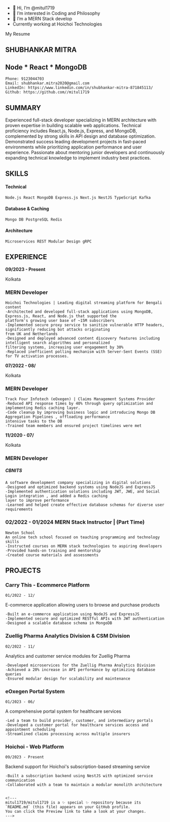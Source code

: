- 👋 Hi, I’m @mitul1719
- 👀 I’m interested in Coding and Philosophy
- 🌱 I’m a MERN Stack develop
- Currently working at Hoichoi Technologies

My Resume

## SHUBHANKAR MITRA

## Node * React * MongoDB

```
Phone: 9123044703 
Email: shubhankar.mitra2020@gmail.com 
LinkedIn: https://www.linkedin.com/in/shubhankar-mitra-871845113/
Github: https://github.com//mitul1719
```
## SUMMARY

Experienced full-stack developer specializing in MERN architecture with proven expertise in building scalable web applications. Technical proficiency
includes React.js, Node.js, Express, and MongoDB, complemented by strong skills in API design and database optimization. Demonstrated success
leading development projects in fast-paced environments while prioritizing application performance and user experience. Passionate about mentoring
junior developers and continuously expanding technical knowledge to implement industry best practices.

## SKILLS

#### Technical

```
Node.js React MongoDB Express.js Next.js NestJS TypeScript Kafka
```
#### Database & Caching

```
Mongo DB PostgreSQL Redis
```
#### Architecture

```
Microservices REST Modular Design gRPC
```
## EXPERIENCE

**09/2023 - Present**

Kolkata

### MERN Developer

```
Hoichoi Technologies | Leading digital streaming platform for Bengali content
-Architected and developed full-stack applications using MongoDB, Express.js, React, and Node.js that supported the
platform's growing user base of ~15M subscribers
-Implemented secure proxy service to sanitize vulnerable HTTP headers, significantly reducing bot attacks originating
from UK and Netherlands
-Designed and deployed advanced content discovery features including intelligent search algorithms and personalized
filtering systems, increasing user engagement by 30%
-Replaced inefficient polling mechanism with Server-Sent Events (SSE) for TV activation processes.
```
**07/2022 - 08/**

Kolkata

### MERN Developer

```
Track Four Infotech (eOxegen) | Claims Management Systems Provider
-Reduced API response times by 40% through query optimization and implementing Redis caching layer.
-Code cleanup by improving business logic and introducing Mongo DB Aggregation Pipelines , offloading performance
intensive tasks to the DB
-Trained team members and ensured project timelines were met
```
**11/2020 - 07/**

Kolkata

### MERN Developer

##### CBNITS

```
A software development company specializing in digital solutions
-Designed and optimized backend systems using NodeJS and ExpressJS
-Implemented authentication solutions including JWT, JWE, and Social Login integration , and added a Redis caching
layer to improve performance
-Learned and helped create effective database schemas for diverse user requirements
```
### 02/2022 - 01/2024 MERN Stack Instructor | (Part Time)

```
Newton School
An online tech school focused on teaching programming and technology skills
-Instructed courses on MERN stack technologies to aspiring developers
-Provided hands-on training and mentorship
-Created course materials and assessments
```

## PROJECTS

### Carry This - Ecommerce Platform

```
01/2022 - 12/
```
E-commerce application allowing users to browse and purchase products

```
-Built an e-commerce application using NodeJS and ExpressJS
-Implemented secure and optimized RESTful APIs with JWT authentication
-Designed a scalable database schema in MongoDB
```
### Zuellig Pharma Analytics Division & CSM Division

```
02/2022 - 11/
```
Analytics and customer service modules for Zuellig Pharma

```
-Developed microservices for the Zuellig Pharma Analytics Division
-Achieved a 20% increase in API performance by optimizing database queries
-Ensured modular design for scalability and maintenance
```
### eOxegen Portal System

```
01/2023 - 06/
```
A comprehensive portal system for healthcare services

```
-Led a team to build provider, customer, and intermediary portals
-Developed a customer portal for healthcare services access and appointment scheduling
-Streamlined claims processing across multiple insurers
```
### Hoichoi - Web Platform

```
09/2023 - Present
```
Backend support for Hoichoi's subscription-based streaming service

```
-Built a subscription backend using NestJS with optimized service communication
-Collaborated with a team to maintain a modular monolith architecture


<!---
mitul1719/mitul1719 is a ✨ special ✨ repository because its `README.md` (this file) appears on your GitHub profile.
You can click the Preview link to take a look at your changes.
--->
